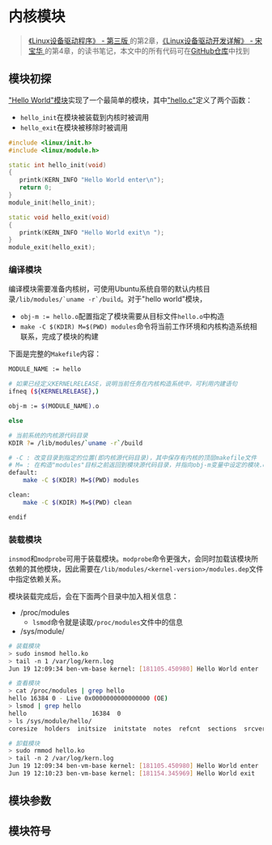 # 内核模块

> [《Linux设备驱动程序》 - 第三版 ](https://1drv.ms/b/s!AkcJSyT7tq80d6mS7pO12K6Qb30)的第2章，[《Linux设备驱动开发详解》 - 宋宝华 ](https://1drv.ms/b/s!AkcJSyT7tq80eFABEg8fSOajqHk)的第4章，的读书笔记，本文中的所有代码可在[GitHub仓库](https://github.com/LittleBee1024/learning_book/tree/main/docs/booknotes/ldd/module/code)中找到

## 模块初探

["Hello World"模块](https://github.com/LittleBee1024/learning_book/tree/main/docs/booknotes/ldd/module/code/hello)实现了一个最简单的模块，其中["hello.c"](./code/hello/hello.c)定义了两个函数：

* `hello_init`在模块被装载到内核时被调用
* `hello_exit`在模块被移除时被调用

```cpp
#include <linux/init.h>
#include <linux/module.h>

static int hello_init(void)
{
   printk(KERN_INFO "Hello World enter\n");
   return 0;
}
module_init(hello_init);

static void hello_exit(void)
{
   printk(KERN_INFO "Hello World exit\n ");
}
module_exit(hello_exit);
```

### 编译模块

编译模块需要准备内核树，可使用Ubuntu系统自带的默认内核目录```/lib/modules/`uname -r`/build```。对于"hello world"模块，

* `obj-m := hello.o`配置指定了模块需要从目标文件`hello.o`中构造
* `make -C $(KDIR) M=$(PWD) modules`命令将当前工作环境和内核构造系统相联系，完成了模块的构建

下面是完整的`Makefile`内容：

```bash
MODULE_NAME := hello

# 如果已经定义KERNELRELEASE，说明当前任务在内核构造系统中，可利用内建语句
ifneq (${KERNELRELEASE},)

obj-m := $(MODULE_NAME).o

else

# 当前系统的内核源代码目录
KDIR ?= /lib/modules/`uname -r`/build

# -C : 改变目录到指定的位置(即内核源代码目录)，其中保存有内核的顶层makefile文件
# M= : 在构造"modules"目标之前返回到模块源代码目录，并指向obj-m变量中设定的模块.o文件
default:
	make -C $(KDIR) M=$(PWD) modules

clean:
	make -C $(KDIR) M=$(PWD) clean

endif
```

### 装载模块

`insmod`和`modprobe`可用于装载模块。`modprobe`命令更强大，会同时加载该模块所依赖的其他模块，因此需要在`/lib/modules/<kernel-version>/modules.dep`文件中指定依赖关系。

模块装载完成后，会在下面两个目录中加入相关信息：

* /proc/modules
    * `lsmod`命令就是读取`/proc/modules`文件中的信息
* /sys/module/<module-name>

```bash
# 装载模块
> sudo insmod hello.ko
> tail -n 1 /var/log/kern.log
Jun 19 12:09:34 ben-vm-base kernel: [181105.450980] Hello World enter

# 查看模块
> cat /proc/modules | grep hello
hello 16384 0 - Live 0x0000000000000000 (OE)
> lsmod | grep hello
hello                  16384  0
> ls /sys/module/hello/
coresize  holders  initsize  initstate  notes  refcnt  sections  srcversion  taint  uevent

# 卸载模块
> sudo rmmod hello.ko
> tail -n 2 /var/log/kern.log
Jun 19 12:09:34 ben-vm-base kernel: [181105.450980] Hello World enter
Jun 19 12:10:23 ben-vm-base kernel: [181154.345969] Hello World exit
```


## 模块参数

## 模块符号





